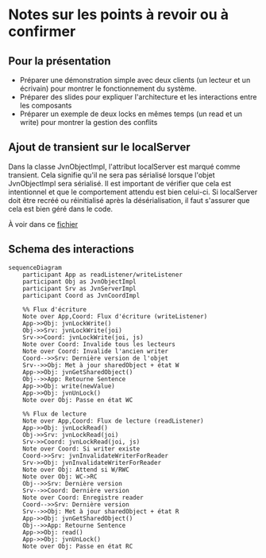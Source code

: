 # Notes sur les points à revoir ou à confirmer

## Pour la présentation

- Préparer une démonstration simple avec deux clients (un lecteur et un écrivain) pour montrer le fonctionnement du système.
- Préparer des slides pour expliquer l'architecture et les interactions entre les composants
- Préparer un exemple de deux locks en mêmes temps (un read et un write) pour montrer la gestion des conflits

## Ajout de transient sur le localServer

Dans la classe JvnObjectImpl, l'attribut localServer est marqué comme transient. Cela signifie qu'il ne sera pas sérialisé lorsque l'objet JvnObjectImpl sera sérialisé. Il est important de vérifier que cela est intentionnel et que le comportement attendu est bien celui-ci. Si localServer doit être recréé ou réinitialisé après la désérialisation, il faut s'assurer que cela est bien géré dans le code.

À voir dans ce [fichier](./src/jvn/impl/JvnObjectImpl.java)

## Schema des interactions

```mermaid
sequenceDiagram
    participant App as readListener/writeListener
    participant Obj as JvnObjectImpl
    participant Srv as JvnServerImpl
    participant Coord as JvnCoordImpl
    
    %% Flux d'écriture
    Note over App,Coord: Flux d'écriture (writeListener)
    App->>Obj: jvnLockWrite()
    Obj->>Srv: jvnLockWrite(joi)
    Srv->>Coord: jvnLockWrite(joi, js)
    Note over Coord: Invalide tous les lecteurs
    Note over Coord: Invalide l'ancien writer
    Coord-->>Srv: Dernière version de l'objet
    Srv-->>Obj: Met à jour sharedObject + état W
    App->>Obj: jvnGetSharedObject()
    Obj-->>App: Retourne Sentence
    App->>Obj: write(newValue)
    App->>Obj: jvnUnLock()
    Note over Obj: Passe en état WC

    %% Flux de lecture
    Note over App,Coord: Flux de lecture (readListener)
    App->>Obj: jvnLockRead()
    Obj->>Srv: jvnLockRead(joi)
    Srv->>Coord: jvnLockRead(joi, js)
    Note over Coord: Si writer existe
    Coord->>Srv: jvnInvalidateWriterForReader
    Srv->>Obj: jvnInvalidateWriterForReader
    Note over Obj: Attend si W/RWC
    Note over Obj: WC->RC
    Obj-->>Srv: Dernière version
    Srv-->>Coord: Dernière version
    Note over Coord: Enregistre reader
    Coord-->>Srv: Dernière version
    Srv-->>Obj: Met à jour sharedObject + état R
    App->>Obj: jvnGetSharedObject()
    Obj-->>App: Retourne Sentence
    App->>Obj: read()
    App->>Obj: jvnUnLock()
    Note over Obj: Passe en état RC
```
